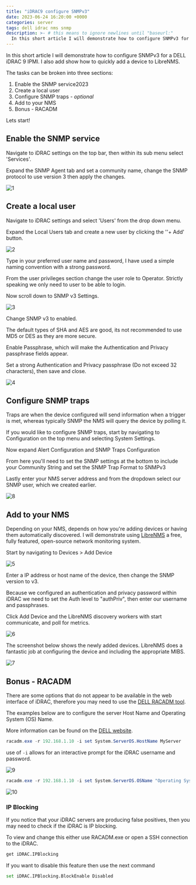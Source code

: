 ```yaml
---
title: "iDRAC9 configure SNMPv3"
date: 2023-06-24 16:20:00 +0000
categories: server
tags: dell idrac nms snmp 
description: >- # this means to ignore newlines until "baseurl:"
  In this short article I will demonstrate how to configure SNMPv3 for a DELL iDRAC 9 IPMI. I also add show how to quickly add a device to LibreNMS.
---
```


In this short article I will demonstrate how to configure SNMPv3 for a DELL iDRAC 9 IPMI. I also add show how to quickly add a device to LibreNMS.

The tasks can be broken into three sections:

1. Enable the SNMP service2023
2. Create a local user
3. Configure SNMP traps *- optional*
4. Add to your NMS
5. Bonus - RACADM

Lets start!

## Enable the SNMP service

Navigate to iDRAC settings on the top bar, then within its sub menu select 'Services'.

Expand the SNMP Agent tab and set a community name, change the SNMP protocol to use version 3 then apply the changes.

![1](/assets/images/posts/idrac9-snmp-1.png)

## Create a local user

Navigate to iDRAC settings and select 'Users' from the drop down menu.

Expand the Local Users tab and create a new user by clicking the ''+ Add' button.

![2](/assets/images/posts/idrac9-snmp-2.png)

Type in your preferred user name and password, I have used a simple naming convention with a strong password.

From the user privileges section change the user role to Operator. Strictly speaking we only need to user to be able to login.

Now scroll down to SNMP v3 Settings.

![3](/assets/images/posts/idrac9-snmp-3.png)

Change SNMP v3 to enabled.

The default types of SHA and AES are good, its not recommended to use MD5 or DES as they are more secure.

Enable Passphrase, which will make the Authentication and Privacy passphrase fields appear.

Set a strong Authentication and Privacy passphrase (Do not exceed 32 characters), then save and close.

![4](/assets/images/posts/idrac9-snmp-4.png)

## Configure SNMP traps

Traps are when the device configured will send information when a trigger is met, whereas typically SNMP the NMS will query the device by polling it.

If you would like to configure SNMP traps, start by navigating to Configuration on the top menu and selecting System Settings.

Now expand Alert Configuration and SNMP Traps Configuration

From here you'll need to set the SNMP settings at the bottom to include your Community String and set the SNMP Trap Format to SNMPv3

Lastly enter your NMS server address and from the dropdown select our SNMP user, which we created earlier.

![8](/assets/images/posts/idrac9-snmp-8.png)

## Add to your NMS

Depending on your NMS, depends on how you're adding devices or having them automatically discovered. I will demonstrate using [LibreNMS](https://www.librenms.org/) a free, fully featured, open-source network monitoring system.

Start by navigating to Devices > Add Device

![5](/assets/images/posts/idrac9-snmp-5.png)

Enter a IP address or host name of the device, then change the SNMP version to v3.

Because we configured an authentication and privacy password within iDRAC we need to set the Auth level to "authPriv", then enter our username and passphrases.

Click Add Device and the LibreNMS discovery workers with start communicate, and poll for metrics.

![6](/assets/images/posts/idrac9-snmp-6.png)

The screenshot below shows the newly added devices. LibreNMS does a fantastic job at configuring the device and including the appropriate MIBS.

![7](/assets/images/posts/idrac9-snmp-7.png)

## Bonus - RACADM

There are some options that do not appear to be available in the web interface of iDRAC, therefore you may need to use the [DELL RACADM tool](https://www.dell.com/support/home/en-uk/drivers/driversdetails?driverid=9dd9y).

The examples below are to configure the server Host Name and Operating System (OS) Name.

More information can be found on the [DELL website](https://www.dell.com/support/kbdoc/en-uk/000141693/dell-poweredge-how-do-i-change-the-system-host-name-on-the-idrac).

```powershell
racadm.exe -r 192.168.1.10 -i set System.ServerOS.HostName MyServer
```

use of `-i` allows for an interactive prompt for the iDRAC username and password.

![9](/assets/images/posts/idrac9-snmp-9.png)

```powershell
racadm.exe -r 192.168.1.10 -i set System.ServerOS.OSName "Operating System name"
```

![10](/assets/images/posts/idrac9-snmp-10.png)


### IP Blocking

If you notice that your iDRAC servers are producing false positives, then you may need to check if the iDRAC is IP blocking.

To view and change this either use RACADM.exe or open a SSH connection to the iDRAC.

```bash
get iDRAC.IPBlocking
```

If you want to disable this feature then use the next command

```bash
set iDRAC.IPBlocking.BlockEnable Disabled
```
